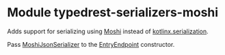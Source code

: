 # Module typedrest-serializers-moshi

Adds support for serializing using [Moshi](https://github.com/square/moshi) instead of [kotlinx.serialization](https://kotlinlang.org/docs/serialization.html).

Pass [MoshiJsonSerializer](net.typedrest.serializers.MoshiJsonSerializer) to the [EntryEndpoint](net.typedrest.endpoints.EntryEndpoint) constructor.
